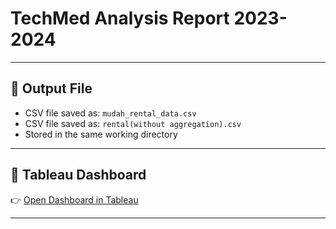 # TechMed Analysis Report 2023-2024

---

## 📁 Output File

- CSV file saved as: `mudah_rental_data.csv`
- CSV file saved as: `rental(without aggregation).csv` 
- Stored in the same working directory  

---

## 🔗 Tableau Dashboard

👉 [Open Dashboard in Tableau](https://public.tableau.com/views/TechMed/Story1?:language=en-US&:sid=&:redirect=auth&:display_count=n&:origin=viz_share_link)

---

